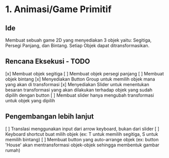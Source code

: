 # 1. Animasi/Game Primitif
## Ide
Membuat sebuah game 2D yang menyediakan 3 objek yaitu: Segitiga, Persegi Panjang, dan Bintang. Setiap Objek dapat ditransformasikan.
## Rencana Eksekusi - TODO
[x] Membuat objek segitiga
[ ] Membuat objek persegi panjang
[ ] Membuat objek bintang
[x] Menyediakan Button Group untuk memilih objek mana yang akan di transformasi
[x] Menyediakan Slider untuk menentukan besaran transformasi yang akan dilakukan terhadap objek yang sudah dipilih dengan button
[ ] Membuat slider hanya mengubah transformasi untuk objek yang dipilih
## Pengembangan lebih lanjut
[ ] Translasi menggunakan input dari arrow keyboard, bukan dari slider
[ ] Keyboard shortcut buat milih objek (ex: T untuk memilih segitiga, S untuk memilih bintang)
[ ] Membuat button yang auto-arrange objek (ex: button 'House' akan mentransformasi objek-objek sehingga membentuk gambar rumah)